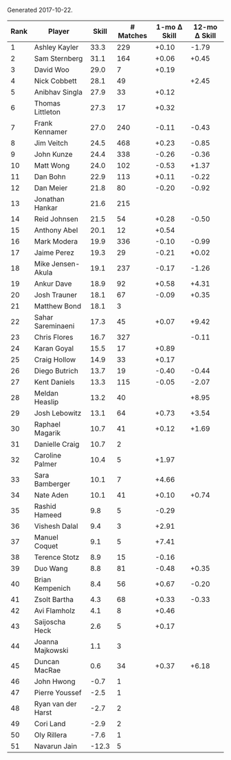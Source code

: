 Generated 2017-10-22.

| Rank | Player             | Skill | # Matches | 1-mo Δ Skill | 12-mo Δ Skill |
|------|--------------------|-------|-----------|--------------|---------------|
|    1 | Ashley Kayler      |  33.3 |       229 |        +0.10 |         -1.79 |
|    2 | Sam Sternberg      |  31.1 |       164 |        +0.06 |         +0.45 |
|    3 | David Woo          |  29.0 |         7 |        +0.19 |               |
|    4 | Nick Cobbett       |  28.1 |        49 |              |         +2.45 |
|    5 | Anibhav Singla     |  27.9 |        33 |        +0.12 |               |
|    6 | Thomas Littleton   |  27.3 |        17 |        +0.32 |               |
|    7 | Frank Kennamer     |  27.0 |       240 |        -0.11 |         -0.43 |
|    8 | Jim Veitch         |  24.5 |       468 |        +0.23 |         -0.85 |
|    9 | John Kunze         |  24.4 |       338 |        -0.26 |         -0.36 |
|   10 | Matt Wong          |  24.0 |       102 |        -0.53 |         +1.37 |
|   11 | Dan Bohn           |  22.9 |       113 |        +0.11 |         -0.22 |
|   12 | Dan Meier          |  21.8 |        80 |        -0.20 |         -0.92 |
|   13 | Jonathan Hankar    |  21.6 |       215 |              |               |
|   14 | Reid Johnsen       |  21.5 |        54 |        +0.28 |         -0.50 |
|   15 | Anthony Abel       |  20.1 |        12 |        +0.54 |               |
|   16 | Mark Modera        |  19.9 |       336 |        -0.10 |         -0.99 |
|   17 | Jaime Perez        |  19.3 |        29 |        -0.21 |         +0.02 |
|   18 | Mike Jensen-Akula  |  19.1 |       237 |        -0.17 |         -1.26 |
|   19 | Ankur Dave         |  18.9 |        92 |        +0.58 |         +4.31 |
|   20 | Josh Trauner       |  18.1 |        67 |        -0.09 |         +0.35 |
|   21 | Matthew Bond       |  18.1 |         3 |              |               |
|   22 | Sahar Sareminaeni  |  17.3 |        45 |        +0.07 |         +9.42 |
|   23 | Chris Flores       |  16.7 |       327 |              |         -0.11 |
|   24 | Karan Goyal        |  15.5 |        17 |        +0.89 |               |
|   25 | Craig Hollow       |  14.9 |        33 |        +0.17 |               |
|   26 | Diego Butrich      |  13.7 |        19 |        -0.40 |         -0.44 |
|   27 | Kent Daniels       |  13.3 |       115 |        -0.05 |         -2.07 |
|   28 | Meldan Heaslip     |  13.2 |        40 |              |         +8.95 |
|   29 | Josh Lebowitz      |  13.1 |        64 |        +0.73 |         +3.54 |
|   30 | Raphael Magarik    |  10.7 |        41 |        +0.12 |         +1.69 |
|   31 | Danielle Craig     |  10.7 |         2 |              |               |
|   32 | Caroline Palmer    |  10.4 |         5 |        +1.97 |               |
|   33 | Sara Bamberger     |  10.1 |         7 |        +4.66 |               |
|   34 | Nate Aden          |  10.1 |        41 |        +0.10 |         +0.74 |
|   35 | Rashid Hameed      |   9.8 |         5 |        -0.29 |               |
|   36 | Vishesh Dalal      |   9.4 |         3 |        +2.91 |               |
|   37 | Manuel Coquet      |   9.1 |         5 |        +7.41 |               |
|   38 | Terence Stotz      |   8.9 |        15 |        -0.16 |               |
|   39 | Duo Wang           |   8.8 |        81 |        -0.48 |         +0.35 |
|   40 | Brian Kempenich    |   8.4 |        56 |        +0.67 |         -0.20 |
|   41 | Zsolt Bartha       |   4.3 |        68 |        +0.33 |         -0.33 |
|   42 | Avi Flamholz       |   4.1 |         8 |        +0.46 |               |
|   43 | Saijoscha Heck     |   2.6 |         5 |        +0.17 |               |
|   44 | Joanna Majkowski   |   1.1 |         3 |              |               |
|   45 | Duncan MacRae      |   0.6 |        34 |        +0.37 |         +6.18 |
|   46 | John Hwong         |  -0.7 |         1 |              |               |
|   47 | Pierre Youssef     |  -2.5 |         1 |              |               |
|   48 | Ryan van der Harst |  -2.7 |         2 |              |               |
|   49 | Cori Land          |  -2.9 |         2 |              |               |
|   50 | Oly Rillera        |  -7.6 |         1 |              |               |
|   51 | Navarun Jain       | -12.3 |         5 |              |               |